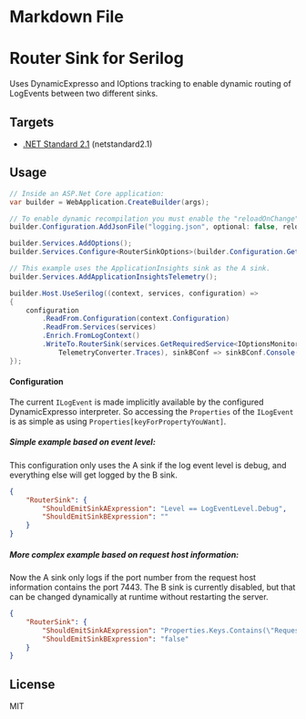 ﻿# Markdown File

# Router Sink for Serilog

Uses DynamicExpresso and IOptions tracking to enable dynamic routing of LogEvents between two different sinks.

## Targets

* [.NET Standard 2.1](https://github.com/dotnet/standard/blob/master/docs/versions.md) (netstandard2.1)

## Usage

```csharp
// Inside an ASP.Net Core application:
var builder = WebApplication.CreateBuilder(args);

// To enable dynamic recompilation you must enable the "reloadOnChange" flag.
builder.Configuration.AddJsonFile("logging.json", optional: false, reloadOnChange: true);

builder.Services.AddOptions();
builder.Services.Configure<RouterSinkOptions>(builder.Configuration.GetSection("RouterSink"));

// This example uses the ApplicationInsights sink as the A sink.
builder.Services.AddApplicationInsightsTelemetry();

builder.Host.UseSerilog((context, services, configuration) =>
{
    configuration
        .ReadFrom.Configuration(context.Configuration)
        .ReadFrom.Services(services)
        .Enrich.FromLogContext()
        .WriteTo.RouterSink(services.GetRequiredService<IOptionsMonitor<RouterSinkOptions>>(), sinkAConf => sinkAConf.ApplicationInsights(services.GetRequiredService<TelemetryConfiguration>(),
            TelemetryConverter.Traces), sinkBConf => sinkBConf.Console());
});
```


#### Configuration

The current `ILogEvent` is made implicitly available by the configured DynamicExpresso interpreter.
So accessing the `Properties` of the `ILogEvent` is as simple as using `Properties[keyForPropertyYouWant]`.

##### Simple example based on event level:

This configuration only uses the A sink if the log event level is debug, and everything else will get logged by the B sink.

```json
{
    "RouterSink": {
        "ShouldEmitSinkAExpression": "Level == LogEventLevel.Debug",
        "ShouldEmitSinkBExpression": ""
    }
}
```

##### More complex example based on request host information:

Now the A sink only logs if the port number from the request host information contains the port 7443.
The B sink is currently disabled, but that can be changed dynamically at runtime without restarting the server.

```json
{
    "RouterSink": {
        "ShouldEmitSinkAExpression": "Properties.Keys.Contains(\"RequestPath\") && Properties.Keys.Contains(\"Host\") && Properties[\"Host\"].ToString().Contains(\":7443\")",
        "ShouldEmitSinkBExpression": "false"
    }
}
```


## License

MIT


